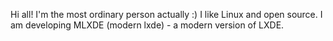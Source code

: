 Hi all! I'm the most ordinary person actually :)
I like Linux and open source. I am developing MLXDE (modern lxde) - a modern version of LXDE.
